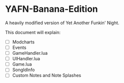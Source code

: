 # YAFN-Banana-Edition

A heavily modified version of Yet Another Funkin' Night.

This document will explain:
- [ ] Modcharts
- [ ] Events
- [ ] GameHandler.lua
- [ ] UIHandler.lua
- [ ] Game.lua
- [ ] SongIdInfo
- [ ] Custom Notes and Note Splashes